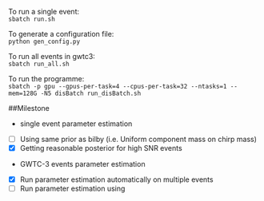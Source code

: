 To run a single event: <br />
`sbatch run.sh`
<br />

To generate a configuration file: <br />
`python gen_config.py`
<br />

To run all events in gwtc3: <br />
`sbatch run_all.sh`
<br />

To run the programme: <br />
`sbatch -p gpu --gpus-per-task=4 --cpus-per-task=32 --ntasks=1 --mem=128G -N5 disBatch run_disBatch.sh` <br />


##Milestone
* single event parameter estimation
- [ ] Using same prior as bilby (i.e. Uniform component mass on chirp mass)
- [x] Getting reasonable posterior for high SNR events

* GWTC-3 events parameter estimation
- [x] Run parameter estimation automatically on multiple events
- [ ] Run parameter estimation using 
